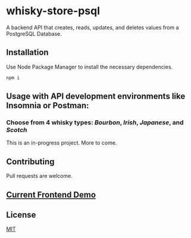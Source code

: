 # whisky-store-psql
A backend API that creates, reads, updates, and deletes values from a PostgreSQL Database.

## Installation

Use Node Package Manager to install the necessary dependencies.

```bash
npm i
```

## Usage with API development environments like Insomnia or Postman:
### Choose from 4 whisky types: _Bourbon_, _Irish_, _Japanese_, and _Scotch_ 
This is an in-progress project. More to come.
## Contributing
Pull requests are welcome.

## [Current Frontend Demo](https://vyptv.csb.app/)

## License
[MIT](https://choosealicense.com/licenses/mit/)
